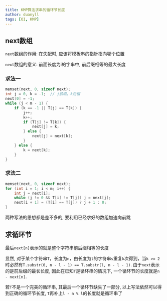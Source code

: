 ```yaml
---
title: KMP算法求串的循环节长度
author: duanyll
tags: [OI, KMP]
---
```


## next数组

`next`数组的作用: 在失配时, 应该将模板串的指针指向哪个位置

`next`数组的意义: 前面长度为i的字串中, 前后缀相等的最大长度

### 求法一

```cpp
memset(next, 0, sizeof next);
int j = 0, k = -1;  // j前缀，k后缀
next[0] = -1;
while (j < m - 1) {
    if (k == -1 || T[j] == T[k]) {
        j++;
        k++;
        if (T[j] != T[k]) {
            next[j] = k;
        } else {
            next[j] = next[k];
        }
    } else {
        k = next[k];
    }
}
```

### 求法二

```cpp
memset(next, 0, sizeof next);
for (int i = 1; i < m; i++) {
    int j = next[i];
    while (j != 0 && T[i] != T[j]) j = next[j];
    next[i + 1] = (T[i] == T[j]) ? j + 1 : 0;
} 
```

两种写法的思想都是差不多的, 要利用已经求好的数组加速向前跳

## 求循环节

最后`next[n]`表示的就是整个字符串前后缀相等的长度

显然, 对于某个字符串`T`，长度为`n`，由长度为`l`的字符串`s`重复`k`次得到，当`k >= 2`时必然有`T.substr(0, n - l - 1) == T.substr(l, n - l - 1)`. 由于`next`表示的是前后缀的最长长度, 因此在已知`T`是循环串的情况下, 一个循环节的长度就是`n - next[n]`.

若`T`不是一个完美的循环串, 其最后一个循环节缺失了一部分, 以上写法依然可以得到正确的循环节长度, `T`再补上`l - n % l`的长度就是循环串了